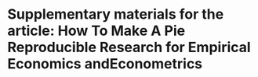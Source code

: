# Supplementary materials for the article: How To Make A Pie Reproducible Research for Empirical Economics andEconometrics

